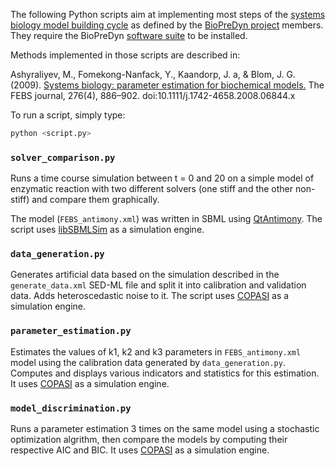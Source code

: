 The following Python scripts aim at implementing most steps of the
[systems biology model building cycle](https://github.com/bmoreau/biopredyn/wiki/sb_model_building_cycle)
as defined by the [BioPreDyn project](http://www.biopredyn.eu/) members. They
require the BioPreDyn [software suite](https://github.com/bmoreau/biopredyn)
to be installed.

Methods implemented in those scripts are described in:

Ashyraliyev, M., Fomekong-Nanfack, Y., Kaandorp, J. a, & Blom, J. G. (2009).
[Systems biology: parameter estimation for biochemical models.](http://www.ncbi.nlm.nih.gov/pubmed/19215296) The FEBS journal, 276(4), 886–902.
doi:10.1111/j.1742-4658.2008.06844.x

To run a script, simply type:

```python
python <script.py>
```

### `solver_comparison.py`

Runs a time course simulation between t = 0 and 20 on a simple model of
enzymatic reaction with two different solvers (one stiff and the other
non-stiff) and compare them graphically.

The model (`FEBS_antimony.xml`) was written in SBML using
[QtAntimony](http://antimony.sourceforge.net/antimony-qt.html). The script uses
[libSBMLSim](http://fun.bio.keio.ac.jp/software/libsbmlsim/) as a simulation
engine.

### `data_generation.py`

Generates artificial data based on the simulation described in the
`generate_data.xml` SED-ML file and split it into calibration and validation
data. Adds heteroscedastic noise to it. The script uses
[COPASI](http://www.copasi.org) as a simulation engine.

### `parameter_estimation.py`

Estimates the values of k1, k2 and k3 parameters in `FEBS_antimony.xml` model
using the calibration data generated by `data_generation.py`. Computes and
displays various indicators and statistics for this estimation. It uses
[COPASI](http://www.copasi.org) as a simulation engine.

### `model_discrimination.py`

Runs a parameter estimation 3 times on the same model using a stochastic
optimization algrithm, then compare the models by computing their respective
AIC and BIC. It uses [COPASI](http://www.copasi.org) as a simulation engine.
